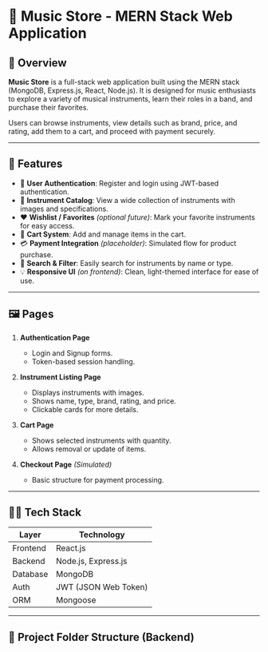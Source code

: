 # 🎵 Music Store - MERN Stack Web Application

## 🧾 Overview

**Music Store** is a full-stack web application built using the MERN stack (MongoDB, Express.js, React, Node.js). It is designed for music enthusiasts to explore a variety of musical instruments, learn their roles in a band, and purchase their favorites.

Users can browse instruments, view details such as brand, price, and rating, add them to a cart, and proceed with payment securely.

---

## 🌟 Features

- 🔐 **User Authentication**: Register and login using JWT-based authentication.
- 🎸 **Instrument Catalog**: View a wide collection of instruments with images and specifications.
- ❤️ **Wishlist / Favorites** *(optional future)*: Mark your favorite instruments for easy access.
- 🛒 **Cart System**: Add and manage items in the cart.
- 💳 **Payment Integration** *(placeholder)*: Simulated flow for product purchase.
- 🔎 **Search & Filter**: Easily search for instruments by name or type.
- 💡 **Responsive UI** *(on frontend)*: Clean, light-themed interface for ease of use.

---

## 🖼️ Pages

1. **Authentication Page**  
   - Login and Signup forms.
   - Token-based session handling.

2. **Instrument Listing Page**  
   - Displays instruments with images.
   - Shows name, type, brand, rating, and price.
   - Clickable cards for more details.

3. **Cart Page**  
   - Shows selected instruments with quantity.
   - Allows removal or update of items.

4. **Checkout Page** *(Simulated)*  
   - Basic structure for payment processing.

---

## 🧑‍💻 Tech Stack

| Layer       | Technology         |
|-------------|--------------------|
| Frontend    | React.js           |
| Backend     | Node.js, Express.js|
| Database    | MongoDB            |
| Auth        | JWT (JSON Web Token) |
| ORM         | Mongoose           |

---

## 📁 Project Folder Structure (Backend)

